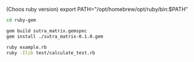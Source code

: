 (Choos ruby version) export PATH="/opt/homebrew/opt/ruby/bin:$PATH"

```sh
cd ruby-gem

gem build sutra_matrix.gemspec
gem install ./sutra_matrix-0.1.0.gem

ruby example.rb
ruby -Ilib test/calculate_test.rb
```

